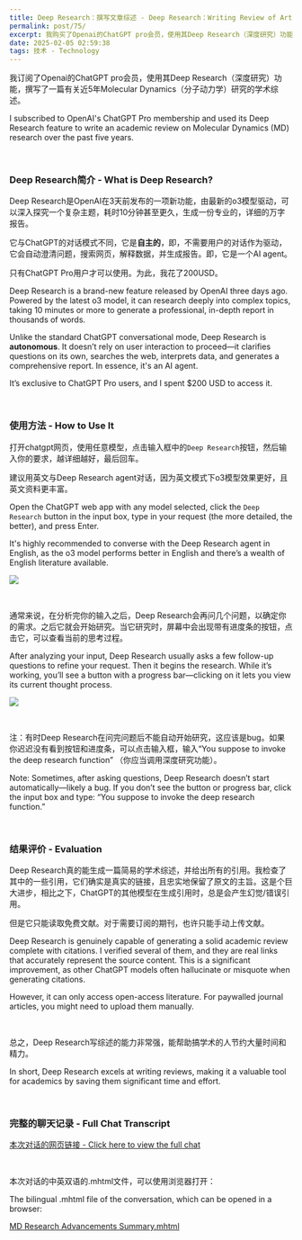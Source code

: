 ```yaml
---
title: Deep Research：撰写文章综述 - Deep Research：Writing Review of Articles
permalink: post/75/
excerpt: 我购买了Openai的ChatGPT pro会员，使用其Deep Research（深度研究）功能，撰写了一篇有关近5年Molecular Dynamics（分子动力学）研究的学术综述。
date: 2025-02-05 02:59:38
tags: 技术 - Technology
---
```


我订阅了Openai的ChatGPT pro会员，使用其Deep Research（深度研究）功能，撰写了一篇有关近5年Molecular Dynamics（分子动力学）研究的学术综述。

I subscribed to OpenAI's ChatGPT Pro membership and used its Deep Research feature to write an academic review on Molecular Dynamics (MD) research over the past five years.

<br>

### Deep Research简介 - What is Deep Research?

Deep Research是OpenAI在3天前发布的一项新功能，由最新的o3模型驱动，可以深入探究一个复杂主题，耗时10分钟甚至更久，生成一份专业的，详细的万字报告。

它与ChatGPT的对话模式不同，它是**自主的**，即，不需要用户的对话作为驱动，它会自动澄清问题，搜索网页，解释数据，并生成报告。即，它是一个AI agent。

只有ChatGPT Pro用户才可以使用。为此，我花了200USD。

Deep Research is a brand-new feature released by OpenAI three days ago. Powered by the latest o3 model, it can research deeply into complex topics, taking 10 minutes or more to generate a professional, in-depth report in thousands of words.

Unlike the standard ChatGPT conversational mode, Deep Research is **autonomous**. It doesn’t rely on user interaction to proceed—it clarifies questions on its own, searches the web, interprets data, and generates a comprehensive report. In essence, it's an AI agent.

It’s exclusive to ChatGPT Pro users, and I spent $200 USD to access it.

<br>

### 使用方法 - How to Use It

打开chatgpt网页，使用任意模型，点击输入框中的`Deep Research`按钮，然后输入你的要求，越详细越好，最后回车。

建议用英文与Deep Research agent对话，因为英文模式下o3模型效果更好，且英文资料更丰富。

Open the ChatGPT web app with any model selected, click the `Deep Research` button in the input box, type in your request (the more detailed, the better), and press Enter.

It's highly recommended to converse with the Deep Research agent in English, as the o3 model performs better in English and there’s a wealth of English literature available.

![](1.png)

<br>

通常来说，在分析完你的输入之后，Deep Research会再问几个问题，以确定你的需求。之后它就会开始研究。当它研究时，屏幕中会出现带有进度条的按钮，点击它，可以查看当前的思考过程。

After analyzing your input, Deep Research usually asks a few follow-up questions to refine your request. Then it begins the research. While it’s working, you’ll see a button with a progress bar—clicking on it lets you view its current thought process.

![](2.png)

<br>

注：有时Deep Research在问完问题后不能自动开始研究，这应该是bug。如果你迟迟没有看到按钮和进度条，可以点击输入框，输入“You suppose to invoke the deep research function” （你应当调用深度研究功能）。

Note: Sometimes, after asking questions, Deep Research doesn’t start automatically—likely a bug. If you don’t see the button or progress bar, click the input box and type:
“You suppose to invoke the deep research function.”

<br>

### 结果评价 - Evaluation

Deep Research真的能生成一篇简易的学术综述，并给出所有的引用。我检查了其中的一些引用，它们确实是真实的链接，且忠实地保留了原文的主旨。这是个巨大进步，相比之下，ChatGPT的其他模型在生成引用时，总是会产生幻觉/错误引用。

但是它只能读取免费文献。对于需要订阅的期刊，也许只能手动上传文献。

Deep Research is genuinely capable of generating a solid academic review complete with citations. I verified several of them, and they are real links that accurately represent the source content. This is a significant improvement, as other ChatGPT models often hallucinate or misquote when generating citations.

However, it can only access open-access literature. For paywalled journal articles, you might need to upload them manually.

<br>

总之，Deep Research写综述的能力非常强，能帮助搞学术的人节约大量时间和精力。

In short, Deep Research excels at writing reviews, making it a valuable tool for academics by saving them significant time and effort.

<br>

### 完整的聊天记录 - Full Chat Transcript

[本次对话的网页链接 - Click here to view the full chat](https://chatgpt.com/share/67a2900a-3028-800f-b1db-2c0dc2689300)

<br>

本次对话的中英双语的.mhtml文件，可以使用浏览器打开：

The bilingual .mhtml file of the conversation, which can be opened in a browser:

<a href="/post/75/MD Research Advancements Summary.mhtml" download>MD Research Advancements Summary.mhtml</a>
